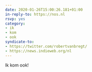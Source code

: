 ```yaml
---
date: 2020-01-26T15:00:26.181+01:00
in-reply-to: https://nos.nl
rsvp: yes
category:
- ik
- kom
- ook
syndicate-to:
- https://twitter.com/robertvanbregt/
- https://news.indieweb.org/nl
---
```

Ik kom ook!
